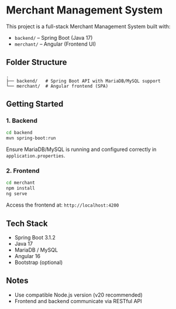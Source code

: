 # Merchant Management System

This project is a full-stack Merchant Management System built with:

- `backend/` – Spring Boot (Java 17)
- `merchant/` – Angular (Frontend UI)

## Folder Structure

```
.
├── backend/   # Spring Boot API with MariaDB/MySQL support  
└── merchant/  # Angular frontend (SPA)
```

## Getting Started

### 1. Backend

```bash
cd backend
mvn spring-boot:run
```

Ensure MariaDB/MySQL is running and configured correctly in `application.properties`.

### 2. Frontend

```bash
cd merchant
npm install
ng serve
```

Access the frontend at: `http://localhost:4200`

## Tech Stack

- Spring Boot 3.1.2  
- Java 17  
- MariaDB / MySQL  
- Angular 16  
- Bootstrap (optional)

## Notes

- Use compatible Node.js version (v20 recommended)
- Frontend and backend communicate via RESTful API

